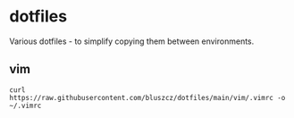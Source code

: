 # dotfiles
Various dotfiles - to simplify copying them between environments.

## vim

```curl https://raw.githubusercontent.com/bluszcz/dotfiles/main/vim/.vimrc -o ~/.vimrc```

